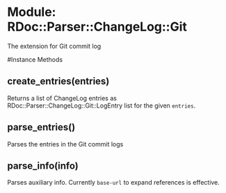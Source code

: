 # Module: RDoc::Parser::ChangeLog::Git
    

The extension for Git commit log



#Instance Methods
## create_entries(entries) [](#method-i-create_entries)
Returns a list of ChangeLog entries as RDoc::Parser::ChangeLog::Git::LogEntry
list for the given `entries`.

## parse_entries() [](#method-i-parse_entries)
Parses the entries in the Git commit logs

## parse_info(info) [](#method-i-parse_info)
Parses auxiliary info.  Currently `base-url` to expand references is
effective.

